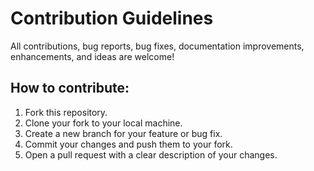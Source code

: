 # Contribution Guidelines
All contributions, bug reports, bug fixes, documentation improvements, enhancements, and ideas are welcome!

## How to contribute:
1. Fork this repository.
2. Clone your fork to your local machine.
3. Create a new branch for your feature or bug fix.
4. Commit your changes and push them to your fork.
5. Open a pull request with a clear description of your changes.
